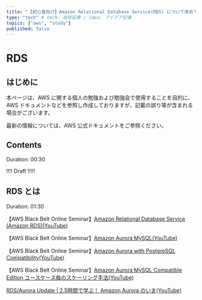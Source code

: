```yaml
---
title: "【初心者向け】Amazon Relational Database Service(RDS) について改めて整理してみた" # 記事のタイトル
type: "tech" # tech: 技術記事 / idea: アイデア記事
topics: ["aws", "study"]
published: false
---
```


# RDS

## はじめに

本ページは、AWS に関する個人の勉強および勉強会で使用することを目的に、AWS ドキュメントなどを参照し作成しておりますが、記載の誤り等が含まれる場合がございます。

最新の情報については、AWS 公式ドキュメントをご参照ください。


## Contents
Duration: 00:30

!!!! Draft !!!!!

## RDS とは
Duration: 01:30

【AWS Black Belt Online Seminar】[Amazon Relational Database Service (Amazon RDS)(YouTube)](https://youtu.be/nDme-ET-_EY)

【AWS Black Belt Online Seminar】[Amazon Aurora MySQL(YouTube)](https://youtu.be/VerVNchaqVY)

【AWS Black Belt Online Seminar】[Amazon Aurora with PostgreSQL Compatibility(YouTube)](https://youtu.be/oJqIzHIMh7Q)

【AWS Black Belt Online Seminar】[Amazon Aurora MySQL Compatible Edition ユースケース毎のスケーリング手法(YouTube)](https://youtu.be/9KQkskyP930)


[RDS/Aurora Update | 2.5時間で学ぶ！ Amazon Aurora のいま(YouTube)](https://youtu.be/8uPU2T5Xj9E)